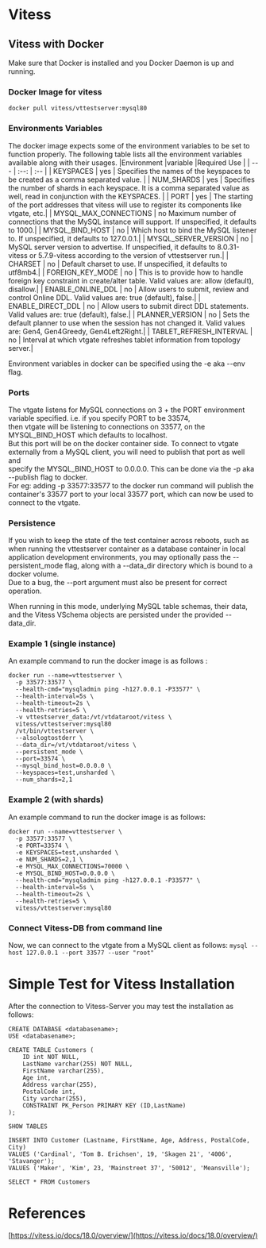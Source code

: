 # Vitess

## Vitess with Docker
Make sure that Docker is installed and you Docker Daemon is up and running.

### Docker Image for vitess
`docker pull vitess/vttestserver:mysql80`

### Environments Variables
The docker image expects some of the environment variables to be set to function properly. The following table lists all the environment variables available along with their usages.
|Environment  |variable |Required Use |
| --- | :--: | :-- |
| KEYSPACES | yes | Specifies the names of the keyspaces to be created as a comma separated value. |
| NUM_SHARDS | yes | Specifies the number of shards in each keyspace. It is a comma separated value as well, read in conjunction with the KEYSPACES. | 
| PORT | 	yes	| The starting of the port addresses that vitess will use to register its components like vtgate, etc.| 
| MYSQL_MAX_CONNECTIONS	| no	Maximum number of connections that the MySQL instance will support. If unspecified, it defaults to 1000.| 
| MYSQL_BIND_HOST	| no	| Which host to bind the MySQL listener to. If unspecified, it defaults to 127.0.0.1.| 
| MYSQL_SERVER_VERSION | no	| MySQL server version to advertise. If unspecified, it defaults to 8.0.31-vitess or 5.7.9-vitess according to the version of vttestserver run.| 
| CHARSET	| no	| Default charset to use. If unspecified, it defaults to utf8mb4.| 
| FOREIGN_KEY_MODE | no	| This is to provide how to handle foreign key constraint in create/alter table. Valid values are: allow (default), disallow.| 
| ENABLE_ONLINE_DDL	| no	| Allow users to submit, review and control Online DDL. Valid values are: true (default), false.| 
| ENABLE_DIRECT_DDL	| no	| Allow users to submit direct DDL statements. Valid values are: true (default), false.| 
| PLANNER_VERSION	| no | Sets the default planner to use when the session has not changed it. Valid values are: Gen4, Gen4Greedy, Gen4Left2Right.| 
| TABLET_REFRESH_INTERVAL	| no	| Interval at which vtgate refreshes tablet information from topology server.| 

Environment variables in docker can be specified using the -e aka --env flag.

### Ports
The vtgate listens for MySQL connections on 3 + the PORT environment variable specified. i.e. if you specify PORT to be 33574,  
then vtgate will be listening to connections on 33577, on the MYSQL_BIND_HOST which defaults to localhost.  
But this port will be on the docker container side. To connect to vtgate externally from a MySQL client, you will need to publish that port as well and  
specify the MYSQL_BIND_HOST to 0.0.0.0. This can be done via the -p aka --publish flag to docker.  
For eg: adding -p 33577:33577 to the docker run command will publish the container's 33577 port to your local 33577 port, which can now be used to connect to the vtgate.

### Persistence
If you wish to keep the state of the test container across reboots, such as when running the vttestserver container as a database container in local application development environments, you may optionally pass the --persistent_mode flag, along with a --data_dir directory which is bound to a docker volume.  
Due to a bug, the --port argument must also be present for correct operation.

When running in this mode, underlying MySQL table schemas, their data, and the Vitess VSchema objects are persisted under the provided --data_dir.

### Example 1 (single instance)
An example command to run the docker image is as follows :
```
docker run --name=vttestserver \
  -p 33577:33577 \
  --health-cmd="mysqladmin ping -h127.0.0.1 -P33577" \
  --health-interval=5s \
  --health-timeout=2s \
  --health-retries=5 \
  -v vttestserver_data:/vt/vtdataroot/vitess \
  vitess/vttestserver:mysql80
  /vt/bin/vttestserver \
  --alsologtostderr \
  --data_dir=/vt/vtdataroot/vitess \
  --persistent_mode \
  --port=33574 \
  --mysql_bind_host=0.0.0.0 \
  --keyspaces=test,unsharded \
  --num_shards=2,1
```
### Example 2 (with shards)
An example command to run the docker image is as follows:

```
docker run --name=vttestserver \
  -p 33577:33577 \
  -e PORT=33574 \
  -e KEYSPACES=test,unsharded \
  -e NUM_SHARDS=2,1 \
  -e MYSQL_MAX_CONNECTIONS=70000 \
  -e MYSQL_BIND_HOST=0.0.0.0 \
  --health-cmd="mysqladmin ping -h127.0.0.1 -P33577" \
  --health-interval=5s \
  --health-timeout=2s \
  --health-retries=5 \
  vitess/vttestserver:mysql80
```
### Connect Vitess-DB from command line
Now, we can connect to the vtgate from a MySQL client as follows:
`mysql --host 127.0.0.1 --port 33577 --user "root"`

# Simple Test for Vitess Installation
After the connection to Vitess-Server you may test the installation as follows:  
```
CREATE DATABASE <databasename>;
USE <databasename>;
```
```
CREATE TABLE Customers (
    ID int NOT NULL,
    LastName varchar(255) NOT NULL,
    FirstName varchar(255),
    Age int,
    Address varchar(255),
    PostalCode int,
    City varchar(255),
    CONSTRAINT PK_Person PRIMARY KEY (ID,LastName)
);
```
```
SHOW TABLES
```
```
INSERT INTO Customer (Lastname, FirstName, Age, Address, PostalCode, City)
VALUES ('Cardinal', 'Tom B. Erichsen', 19, 'Skagen 21', '4006', 'Stavanger');
VALUES ('Maker', 'Kim', 23, 'Mainstreet 37', '50012', 'Meansville');
```
```
SELECT * FROM Customers
```

# References
[https://vitess.io/docs/18.0/overview/](https://vitess.io/docs/18.0/overview/)
